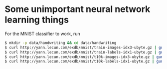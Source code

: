 # Some unimportant neural network learning things

For the MNIST classifier to work, run 

```bash
$ mkdir -p data/handwriting && cd data/handwriting
$ curl http://yann.lecun.com/exdb/mnist/train-images-idx3-ubyte.gz | gunzip > train-images-idx3-ubyte
$ curl http://yann.lecun.com/exdb/mnist/train-labels-idx1-ubyte.gz | gunzip > train-labels-idx1-ubyte
$ curl http://yann.lecun.com/exdb/mnist/t10k-images-idx3-ubyte.gz | gunzip > t10k-images-idx3-ubyte
$ curl http://yann.lecun.com/exdb/mnist/t10k-labels-idx1-ubyte.gz | gunzip > t10k-labels-idx1-ubyte
```